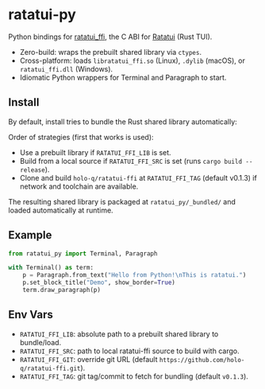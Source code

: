 # ratatui-py

Python bindings for [ratatui_ffi], the C ABI for [Ratatui] (Rust TUI).

- Zero-build: wraps the prebuilt shared library via `ctypes`.
- Cross-platform: loads `libratatui_ffi.so` (Linux), `.dylib` (macOS), or `ratatui_ffi.dll` (Windows).
- Idiomatic Python wrappers for Terminal and Paragraph to start.

## Install

By default, install tries to bundle the Rust shared library automatically:

Order of strategies (first that works is used):
- Use a prebuilt library if `RATATUI_FFI_LIB` is set.
- Build from a local source if `RATATUI_FFI_SRC` is set (runs `cargo build --release`).
- Clone and build `holo-q/ratatui-ffi` at `RATATUI_FFI_TAG` (default v0.1.3) if network and toolchain are available.

The resulting shared library is packaged at `ratatui_py/_bundled/` and loaded automatically at runtime.

## Example

```python
from ratatui_py import Terminal, Paragraph

with Terminal() as term:
    p = Paragraph.from_text("Hello from Python!\nThis is ratatui.")
    p.set_block_title("Demo", show_border=True)
    term.draw_paragraph(p)
```

## Env Vars
- `RATATUI_FFI_LIB`: absolute path to a prebuilt shared library to bundle/load.
- `RATATUI_FFI_SRC`: path to local ratatui-ffi source to build with cargo.
- `RATATUI_FFI_GIT`: override git URL (default `https://github.com/holo-q/ratatui-ffi.git`).
- `RATATUI_FFI_TAG`: git tag/commit to fetch for bundling (default `v0.1.3`).

[ratatui_ffi]: https://github.com/holo-q/ratatui-ffi
[Ratatui]: https://github.com/ratatui-org/ratatui
